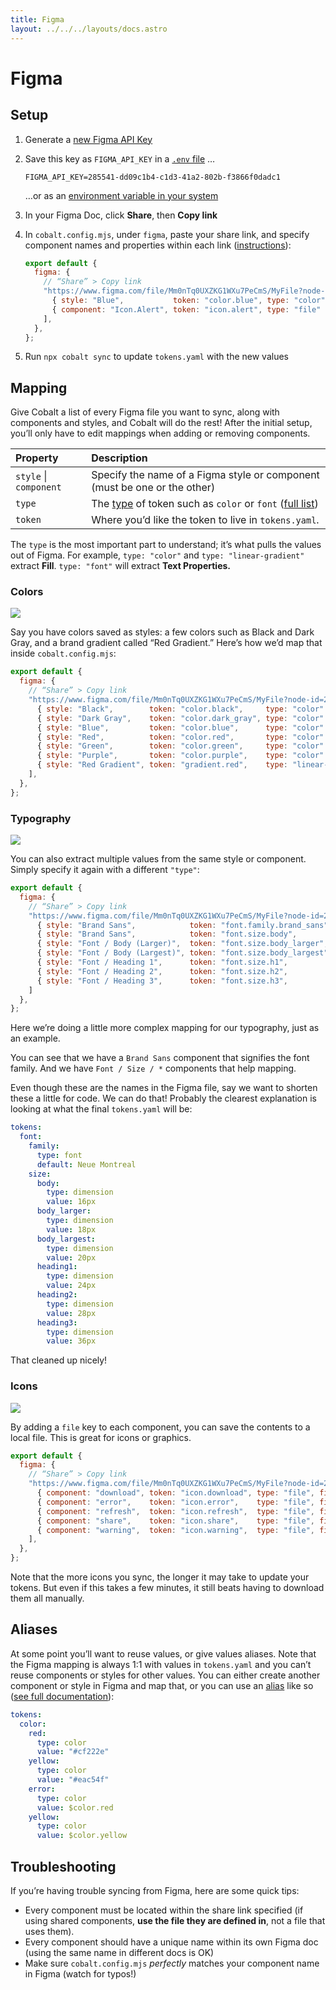 ```yaml
---
title: Figma
layout: ../../../layouts/docs.astro
---
```


# Figma

## Setup

1. Generate a [new Figma API Key][figma-api-key]
1. Save this key as `FIGMA_API_KEY` in a [`.env` file][dotenv] …

   ```
   FIGMA_API_KEY=285541-dd09c1b4-c1d3-41a2-802b-f3866f0dadc1
   ```

   …or as an [environment variable in your system][env-system]

1. In your Figma Doc, click **Share**, then **Copy link**
1. In `cobalt.config.mjs`, under `figma`, paste your share link, and specify component names and properties within each link ([instructions](#mapping)):

   ```js
   export default {
     figma: {
       // “Share” > Copy link
       "https://www.figma.com/file/Mm0nTq0UXZKG1WXu7PeCmS/MyFile?node-id=2%3A2": [
         { style: "Blue",           token: "color.blue", type: "color" },
         { component: "Icon.Alert", token: "icon.alert", type: "file" },
       ],
     },
   };
   ```

1. Run `npx cobalt sync` to update `tokens.yaml` with the new values

## Mapping

Give Cobalt a list of every Figma file you want to sync, along with components
and styles, and Cobalt will do the rest! After the initial setup, you’ll only
have to edit mappings when adding or removing components.

| Property               | Description                                                               |
| :--------------------- | :------------------------------------------------------------------------ |
| `style` \| `component` | Specify the name of a Figma style or component (must be one or the other) |
| `type`                 | The [type][types] of token such as `color` or `font` ([full list][types]) |
| `token`                | Where you’d like the token to live in `tokens.yaml`.                      |

The `type` is the most important part to understand; it’s what pulls the values
out of Figma. For example, `type: "color"` and `type: "linear-gradient"` extract
**Fill**. `type: "font"` will extract **Text Properties.**

### Colors

![](/images/figma-colors.png)

Say you have colors saved as styles: a few colors such as Black and Dark Gray,
and a brand gradient called “Red Gradient.” Here’s how we’d map that inside
`cobalt.config.mjs`:

<!-- prettier-ignore -->
```js
export default {
  figma: {
    // “Share” > Copy link
    "https://www.figma.com/file/Mm0nTq0UXZKG1WXu7PeCmS/MyFile?node-id=2%3A2": [
      { style: "Black",        token: "color.black",     type: "color" },
      { style: "Dark Gray",    token: "color.dark_gray", type: "color" },
      { style: "Blue",         token: "color.blue",      type: "color" },
      { style: "Red",          token: "color.red",       type: "color" },
      { style: "Green",        token: "color.green",     type: "color" },
      { style: "Purple",       token: "color.purple",    type: "color" },
      { style: "Red Gradient", token: "gradient.red",    type: "linear-gradient" },
    ],
  },
};
```

### Typography

![](/images/figma-typography.png)

You can also extract multiple values from the same style or component. Simply specify it again with a different `"type"`:

<!-- prettier-ignore -->
```js
export default {
  figma: {
    // “Share” > Copy link
    "https://www.figma.com/file/Mm0nTq0UXZKG1WXu7PeCmS/MyFile?node-id=2%3A2": [
      { style: "Brand Sans",            token: "font.family.brand_sans", type: "font" },
      { style: "Brand Sans",            token: "font.size.body",         type: "dimension" },
      { style: "Font / Body (Larger)",  token: "font.size.body_larger",  type: "dimension" },
      { style: "Font / Body (Largest)", token: "font.size.body_largest", type: "dimension" },
      { style: "Font / Heading 1",      token: "font.size.h1",           type: "dimension" },
      { style: "Font / Heading 2",      token: "font.size.h2",           type: "dimension" },
      { style: "Font / Heading 3",      token: "font.size.h3",           type: "dimension" },
    ]
  },
};
```

Here we’re doing a little more complex mapping for our typography, just as an example.

You can see that we have a `Brand Sans` component that signifies the font family. And we have `Font / Size / *` components that help mapping.

Even though these are the names in the Figma file, say we want to shorten these a little for code. We can do that! Probably the clearest explanation is looking at what the final `tokens.yaml` will be:

```yaml
tokens:
  font:
    family:
      type: font
      default: Neue Montreal
    size:
      body:
        type: dimension
        value: 16px
      body_larger:
        type: dimension
        value: 18px
      body_largest:
        type: dimension
        value: 20px
      heading1:
        type: dimension
        value: 24px
      heading2:
        type: dimension
        value: 28px
      heading3:
        type: dimension
        value: 36px
```

That cleaned up nicely!

### Icons

![](/images/figma-icons.png)

By adding a `file` key to each component, you can save the contents to a local file. This is great for icons or graphics.

<!-- prettier-ignore -->
```js
export default {
  figma: {
    // “Share” > Copy link
    "https://www.figma.com/file/Mm0nTq0UXZKG1WXu7PeCmS/MyFile?node-id=2%3A2": [
      { component: "download", token: "icon.download", type: "file", file: "./icons/download.svg" },
      { component: "error",    token: "icon.error",    type: "file", file: "./icons/error.svg" },
      { component: "refresh",  token: "icon.refresh",  type: "file", file: "./icons/refresh.svg" },
      { component: "share",    token: "icon.share",    type: "file", file: "./icons/share.svg" },
      { component: "warning",  token: "icon.warning",  type: "file", file: "./icons/warning.svg" },
    ],
  },
};
```

Note that the more icons you sync, the longer it may take to update your tokens. But even if this takes a few minutes, it still beats having to download them all manually.

## Aliases

At some point you’ll want to reuse values, or give values aliases. Note that the Figma mapping is always 1:1 with values in `tokens.yaml` and you can’t reuse components or styles for other values. You can either create another component or style in Figma
and map that, or you can use an [alias] like so ([see full documentation][alias]):

```yaml
tokens:
  color:
    red:
      type: color
      value: "#cf222e"
    yellow:
      type: color
      value: "#eac54f"
    error:
      type: color
      value: $color.red
    yellow:
      type: color
      value: $color.yellow
```

## Troubleshooting

If you’re having trouble syncing from Figma, here are some quick tips:

- Every component must be located within the share link specified (if using shared components, **use the file they are defined in**, not a file that uses them).
- Every component should have a unique name within its own Figma doc (using the same name in different docs is OK)
- Make sure `cobalt.config.mjs` _perfectly_ matches your component name in Figma (watch for typos!)

[alias]: /reference/schema#aliasing
[dotenv]: https://github.com/motdotla/dotenv
[env-system]: https://gist.github.com/iest/58692bf1001b0424c257
[issues]: https://github.com/drwpow/cobalt-ui/issues
[modes]: /concepts/modes
[figma-api]: /reference/config#figma
[figma-api-key]: https://www.figma.com/developers/api#access-tokens
[types]: /reference/schema#types
